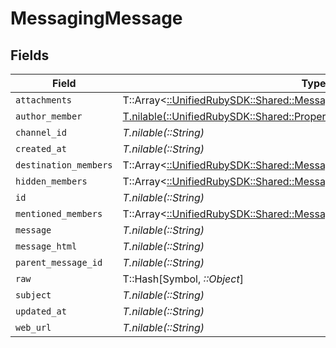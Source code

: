 # MessagingMessage


## Fields

| Field                                                                                                                                    | Type                                                                                                                                     | Required                                                                                                                                 | Description                                                                                                                              |
| ---------------------------------------------------------------------------------------------------------------------------------------- | ---------------------------------------------------------------------------------------------------------------------------------------- | ---------------------------------------------------------------------------------------------------------------------------------------- | ---------------------------------------------------------------------------------------------------------------------------------------- |
| `attachments`                                                                                                                            | T::Array<[::UnifiedRubySDK::Shared::MessagingAttachment](../../models/shared/messagingattachment.md)>                                    | :heavy_minus_sign:                                                                                                                       | N/A                                                                                                                                      |
| `author_member`                                                                                                                          | [T.nilable(::UnifiedRubySDK::Shared::PropertyMessagingMessageAuthorMember)](../../models/shared/propertymessagingmessageauthormember.md) | :heavy_minus_sign:                                                                                                                       | N/A                                                                                                                                      |
| `channel_id`                                                                                                                             | *T.nilable(::String)*                                                                                                                    | :heavy_minus_sign:                                                                                                                       | N/A                                                                                                                                      |
| `created_at`                                                                                                                             | *T.nilable(::String)*                                                                                                                    | :heavy_minus_sign:                                                                                                                       | N/A                                                                                                                                      |
| `destination_members`                                                                                                                    | T::Array<[::UnifiedRubySDK::Shared::MessagingMember](../../models/shared/messagingmember.md)>                                            | :heavy_minus_sign:                                                                                                                       | N/A                                                                                                                                      |
| `hidden_members`                                                                                                                         | T::Array<[::UnifiedRubySDK::Shared::MessagingMember](../../models/shared/messagingmember.md)>                                            | :heavy_minus_sign:                                                                                                                       | N/A                                                                                                                                      |
| `id`                                                                                                                                     | *T.nilable(::String)*                                                                                                                    | :heavy_minus_sign:                                                                                                                       | N/A                                                                                                                                      |
| `mentioned_members`                                                                                                                      | T::Array<[::UnifiedRubySDK::Shared::MessagingMember](../../models/shared/messagingmember.md)>                                            | :heavy_minus_sign:                                                                                                                       | N/A                                                                                                                                      |
| `message`                                                                                                                                | *T.nilable(::String)*                                                                                                                    | :heavy_minus_sign:                                                                                                                       | N/A                                                                                                                                      |
| `message_html`                                                                                                                           | *T.nilable(::String)*                                                                                                                    | :heavy_minus_sign:                                                                                                                       | N/A                                                                                                                                      |
| `parent_message_id`                                                                                                                      | *T.nilable(::String)*                                                                                                                    | :heavy_minus_sign:                                                                                                                       | N/A                                                                                                                                      |
| `raw`                                                                                                                                    | T::Hash[Symbol, *::Object*]                                                                                                              | :heavy_minus_sign:                                                                                                                       | N/A                                                                                                                                      |
| `subject`                                                                                                                                | *T.nilable(::String)*                                                                                                                    | :heavy_minus_sign:                                                                                                                       | N/A                                                                                                                                      |
| `updated_at`                                                                                                                             | *T.nilable(::String)*                                                                                                                    | :heavy_minus_sign:                                                                                                                       | N/A                                                                                                                                      |
| `web_url`                                                                                                                                | *T.nilable(::String)*                                                                                                                    | :heavy_minus_sign:                                                                                                                       | N/A                                                                                                                                      |